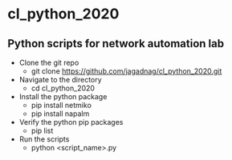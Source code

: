 # cl_python_2020

## Python scripts for network automation lab

 
* Clone the git repo
  * git clone https://github.com/jagadnag/cl_python_2020.git
* Navigate to the directory
  * cd cl_python_2020
* Install the python package
  * pip install netmiko
  * pip install napalm
* Verify the python pip packages
  * pip list
* Run the scripts
  * python <script_name>.py 

